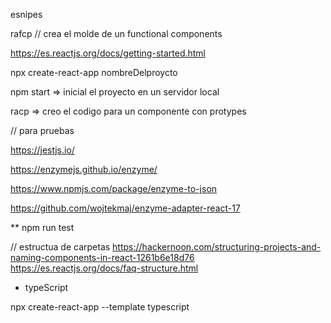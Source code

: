 esnipes

rafcp // crea el molde de un functional components

https://es.reactjs.org/docs/getting-started.html

npx create-react-app nombreDelproycto

npm start => inicial el proyecto en un servidor local

racp => creo el codigo para un componente con protypes

// para pruebas    

https://jestjs.io/

https://enzymejs.github.io/enzyme/

https://www.npmjs.com/package/enzyme-to-json

https://github.com/wojtekmaj/enzyme-adapter-react-17

**  npm run test

// estructua de carpetas
https://hackernoon.com/structuring-projects-and-naming-components-in-react-1261b6e18d76
https://es.reactjs.org/docs/faq-structure.html

* typeScript

npx create-react-app --template typescript